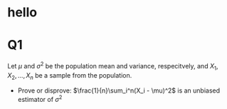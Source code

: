 # hello

# Q1
Let $\mu$ and $\sigma^2$ be the population mean and variance, respecitvely, and $X_1,X_2,...,X_n$ be a sample from the population.
- Prove or disprove: $\frac{1}{n}\sum_i^n(X_i - \mu)^2$ is an unbiased estimator of $\sigma^2$

